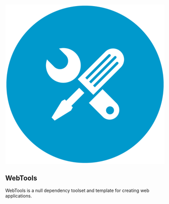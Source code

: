 <p style="text-align: center"><img src="/icons/icon.png" alt="WebTools icon"></p>

## WebTools

WebTools is a null dependency toolset and template for creating web applications.
